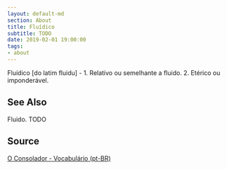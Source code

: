 ```yaml
---
layout: default-md
section: About
title: Fluídico
subtitle: TODO
date: 2019-02-01 19:00:00
tags:
- about
---
```


Fluídico [do latim fluidu] - 1. Relativo ou semelhante a fluido. 2. Etérico ou imponderável.

## See Also
Fluido.
TODO

## Source
[O Consolador - Vocabulário (pt-BR)](http://www.oconsolador.com.br/linkfixo/vocabulario/principal.html)


